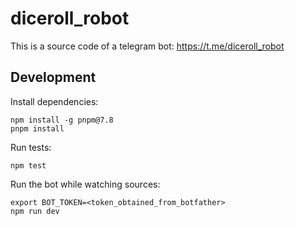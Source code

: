 # diceroll_robot

This is a source code of a telegram bot: https://t.me/diceroll_robot

## Development

Install dependencies:

```
npm install -g pnpm@7.8
pnpm install
```

Run tests:

```
npm test
```

Run the bot while watching sources:

```
export BOT_TOKEN=<token_obtained_from_botfather>
npm run dev
```
